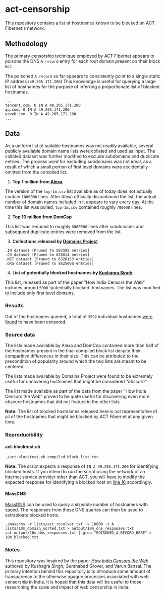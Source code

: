 # act-censorship
This repository contains a list of hostnames known to be blocked on ACT Fibernet's network.

## Methodology
The primary censorship technique employed by ACT Fibernet appears to poisons the DNS `A record` entry for each root domain present on their block list.

The poisoned `A record` so far appears to consistently point to a single static IP address (`49.205.171.200`) This knowledge is useful for querying a large list of hostnames for the purpose of inferring a proportionate list of blocked hostnames.

```
...
tencent.com. 0 IN A 49.205.171.200
qq.com. 0 IN A 49.205.171.200
ucweb.com. 0 IN A 49.205.171.200
...
```

## Data

As a uniform list of suitable hostnames was not readily available, several publicly available domain name lists were collated and used as input. The collated dataset was further modified to exclude subdomains and duplicate entries. The process used for excluding subdomains was not ideal, as a result of which a small portion of first level domains were accidentally omitted from the compiled list.

1. **Top 1 million from [Alexa](http://s3.amazonaws.com/alexa-static/top-1m.csv.zip)**

The version of the `top-1m.csv` list available as of today does not actually contain `1000000` lines. After Alexa officially discontinued the list, the actual number of domain names included in it appears to vary every day. At the time this list was pulled, `top-1m.csv` contained roughly `700000` lines.

2. **Top 10 million from [DomCop](https://www.domcop.com/files/top/top10milliondomains.csv.zip)**

This list was reduced to roughly `6000000` lines after subdomains and subsequent duplicate entries were removed from the list.

3. **Collections released by [Domains Project](https://dataset.domainsproject.org)**

```
.IN dataset [Pruned to 582582 entries]
.CO dataset [Pruned to 828814 entries]
.NET dataset [Pruned to 6326153 entries]
.ORG dataset [Pruned to 8625008 entries]
```

4. **List of potentially blocked hostnames by [Kushagra Singh](https://github.com/kush789/How-India-Censors-The-Web-Data/blob/master/potentially_blocked_unique_hostnames.txt)**

This list, released as part of the paper "How India Censors the Web" includes around `5000` 'potentially blocked' hostnames. The list was modified to include only first level domains.

### Results
Out of the hostnames queried, a total of `3592` individual hostnames [were found](https://github.com/qurbat/act-censorship/blob/main/compiled_block_list.txt) to have been censored.

### Source data
The lists made available by Alexa and DomCop contained more than half of the hostnames present in the final compiled block list despite their comparitive differences in their size. This can be attributed to the precondition of popularity around which the two lists are meant to be centered.

The lists made available by Domains Project were found to be extremely useful for uncovering hostnames that might be considered *"obscure"*.

The list made available as part of the data from the paper "How India Censors the Web" proved to be quite useful for discovering even more obscure hostnames that did not feature in the other lists.

**Note:** The list of blocked hostnames released here is not representative of all of the hostnames that might be blocked by ACT Fibernet at any given time.

### Reproducibility

#### act-blocktest.sh

```
./act-blocktest.sh compiled_block_list.txt
```

**Note:** The script expects a response of `IN A 49.205.171.200` for identifying blocked hosts. If you intend to run the script using the network of an Internet service provider other than ACT, you will have to modify the expected response for identifying a blocked host on [line 16](https://github.com/qurbat/act-censorship/blob/main/blocktest.sh#L16) accordingly.

#### MassDNS
[MassDNS](https://github.com/blechschmidt/massdns) can be used to query a sizeable number of hostnames with speed. The responses from these DNS queries can then be used to extraploate blocked hosts.

```
./massdns -r lists/act_resolver.txt -s 10000 -t A lists/10m_domain_sorted.txt > output/10m_dns_responses.txt
cat output/10m_dns_responses.txt | grep "POISONED_A_RECORD_HERE" > 10m_blocked.txt
```

### Notes

This repository was inspired by the paper *[How India Censors the Web](https://arxiv.org/abs/1912.08590)* authored by Kushagra Singh, Gurshabad Grover, and Varun Bansal. The primary intention behind this repository is to introduce some amount of transparency to the otherwise opaque processes associated with web censorship in India. It is hoped that this data will be useful to those researching the scale and impact of web censorship in India.

